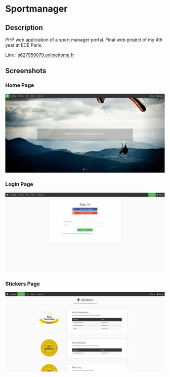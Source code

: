 # Sportmanager

## Description

PHP web application of a sport manager portal. Final web project of my 4th year at ECE Paris.

Link : [s627959079.onlinehome.fr](http://s627959079.onlinehome.fr/)

## Screenshots

### Home Page
![Home page screenshot](https://github.com/arthurfauq/sportmanager/blob/master/screenshots/sportmanager-home.PNG "Home page screenshot")

### Login Page
![Login page screenshot](https://github.com/arthurfauq/sportmanager/blob/master/screenshots/sportmanager-login.PNG "Login page screenshot")

### Stickers Page
![Stickers page screenshot](https://github.com/arthurfauq/sportmanager/blob/master/screenshots/sportmanager-stickers.PNG "Stickers page screenshot")
